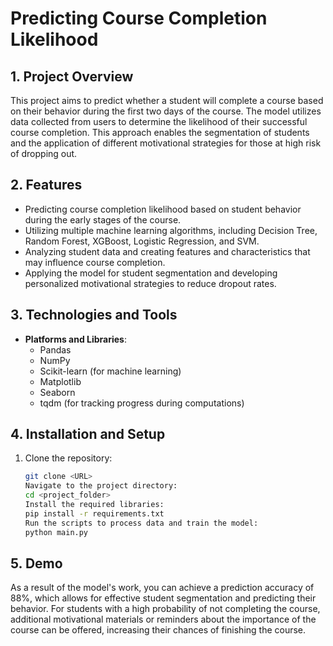 # Predicting Course Completion Likelihood

## 1. Project Overview
This project aims to predict whether a student will complete a course based on their behavior during the first two days of the course. The model utilizes data collected from users to determine the likelihood of their successful course completion. This approach enables the segmentation of students and the application of different motivational strategies for those at high risk of dropping out.

## 2. Features
- Predicting course completion likelihood based on student behavior during the early stages of the course.
- Utilizing multiple machine learning algorithms, including Decision Tree, Random Forest, XGBoost, Logistic Regression, and SVM.
- Analyzing student data and creating features and characteristics that may influence course completion.
- Applying the model for student segmentation and developing personalized motivational strategies to reduce dropout rates.

## 3. Technologies and Tools
- **Platforms and Libraries**:
  - Pandas
  - NumPy
  - Scikit-learn (for machine learning)
  - Matplotlib
  - Seaborn
  - tqdm (for tracking progress during computations)
  
## 4. Installation and Setup
1. Clone the repository:
   ```bash
   git clone <URL>
   Navigate to the project directory:
   cd <project_folder>
   Install the required libraries:
   pip install -r requirements.txt
   Run the scripts to process data and train the model:
   python main.py

## 5. Demo
As a result of the model's work, you can achieve a prediction accuracy of 88%, which allows for effective student segmentation and predicting their behavior. For students with a high probability of not completing the course, additional motivational materials or reminders about the importance of the course can be offered, increasing their chances of finishing the course.
